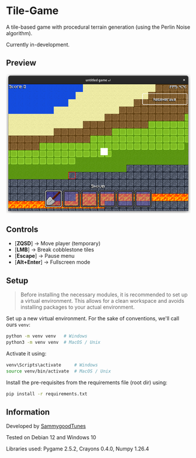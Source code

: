 # Tile-Game

A tile-based game with procedural terrain generation (using the Perlin Noise algorithm).

Currently in-development.

## Preview

![Preview](https://raw.githubusercontent.com/SammygoodTunes/Tile-Game/main/docs/ss.png)

## Controls

- [**ZQSD**] -> Move player (temporary)
- [**LMB**] -> Break cobblestone tiles
- [**Escape**] -> Pause menu
- [**Alt+Enter**] -> Fullscreen mode

## Setup

> Before installing the necessary modules, it is recommended to set up a virtual environment. This allows for a clean workspace and avoids installing packages to your actual environment.

Set up a new virtual environment. For the sake of conventions, we'll call ours `venv`:

```bash
python -m venv venv   # Windows
python3 -m venv venv  # MacOS / Unix	
```

Activate it using:

```bash
venv\Scripts\activate     # Windows
source venv/bin/activate  # MacOS / Unix
```

Install the pre-requisites from the requirements file (root dir) using:

```bash
pip install -r requirements.txt
```

## Information

Developed by [SammygoodTunes](https://github.com/SammygoodTunes)

Tested on Debian 12 and Windows 10

Libraries used: Pygame 2.5.2, Crayons 0.4.0, Numpy 1.26.4
